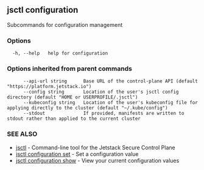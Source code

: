 ## jsctl configuration

Subcommands for configuration management

### Options

```
  -h, --help   help for configuration
```

### Options inherited from parent commands

```
      --api-url string      Base URL of the control-plane API (default "https://platform.jetstack.io")
      --config string       Location of the user's jsctl config directory (default "HOME or USERPROFILE/.jsctl")
      --kubeconfig string   Location of the user's kubeconfig file for applying directly to the cluster (default "~/.kube/config")
      --stdout              If provided, manifests are written to stdout rather than applied to the current cluster
```

### SEE ALSO

* [jsctl](jsctl.md)	 - Command-line tool for the Jetstack Secure Control Plane
* [jsctl configuration set](jsctl_configuration_set.md)	 - Set a configuration value
* [jsctl configuration show](jsctl_configuration_show.md)	 - View your current configuration values


